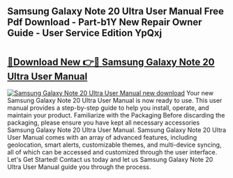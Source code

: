 ## Samsung Galaxy Note 20 Ultra User Manual Free Pdf Download - Part-b1Y New Repair Owner Guide - User Service Edition YpQxj

# <h2><a href="http://cf13148.oget.top/?id=Samsung+Galaxy+Note+20+Ultra+User+Manual">🔗Download New 👉🔴 Samsung Galaxy Note 20 Ultra User Manual</a></h2>

[![Samsung Galaxy Note 20 Ultra User Manual new download](https://i.imgur.com/5g1atiW.png)](http://cf13148.oget.top/?id=Samsung+Galaxy+Note+20+Ultra+User+Manual)
Your new Samsung Galaxy Note 20 Ultra User Manual is now ready to use. This user manual provides a step-by-step guide to help you install, operate, and maintain your product. Familiarize with the Packaging Before discarding the packaging, please ensure you have kept all necessary accessories Samsung Galaxy Note 20 Ultra User Manual. Samsung Galaxy Note 20 Ultra User Manual comes with an array of advanced features, including geolocation, smart alerts, customizable themes, and multi-device syncing, all of which can be accessed and customized through the user interface. Let's Get Started! Contact us today and let us Samsung Galaxy Note 20 Ultra User Manual guide you through the process.
